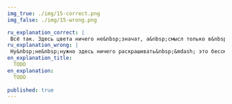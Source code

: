 ```yaml
---
img_true: ./img/15-correct.png
img_false: ./img/15-wrong.png

ru_explanation_correct: |
 Всё так. Здесь цвета ничего не&nbsp;значат, а&nbsp;смысл только в&nbsp;высоте столбцов, которые рассказывают историю.
ru_explanation_wrong: |
 Ну&nbsp;не&nbsp;нужно здесь ничего раскрашивать&nbsp;&mdash; это бессмысленное украшательство. Цвета ничего не&nbsp;значат, а&nbsp;график уже показывает изменения во&nbsp;времени.
en_explanation_title:
  TODO
en_explanation:
  TODO
  
published: true
---
```


